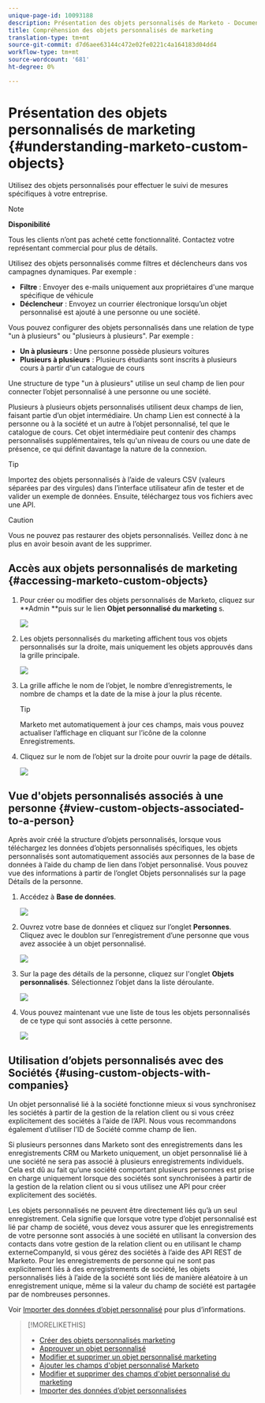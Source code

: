 ```yaml
---
unique-page-id: 10093188
description: Présentation des objets personnalisés de Marketo - Documents marketing - Documentation du produit
title: Compréhension des objets personnalisés de marketing
translation-type: tm+mt
source-git-commit: d7d6aee63144c472e02fe0221c4a164183d04dd4
workflow-type: tm+mt
source-wordcount: '681'
ht-degree: 0%

---
```



# Présentation des objets personnalisés de marketing {#understanding-marketo-custom-objects}

Utilisez des objets personnalisés pour effectuer le suivi de mesures spécifiques à votre entreprise.

>[!NOTE]
>
>**Disponibilité**
>
>Tous les clients n’ont pas acheté cette fonctionnalité. Contactez votre représentant commercial pour plus de détails.

Utilisez des objets personnalisés comme filtres et déclencheurs dans vos campagnes dynamiques. Par exemple :

* **Filtre** : Envoyer des e-mails uniquement aux propriétaires d&#39;une marque spécifique de véhicule
* **Déclencheur** : Envoyez un courrier électronique lorsqu’un objet personnalisé est ajouté à une personne ou une société.

Vous pouvez configurer des objets personnalisés dans une relation de type &quot;un à plusieurs&quot; ou &quot;plusieurs à plusieurs&quot;. Par exemple :

* **Un à plusieurs** : Une personne possède plusieurs voitures
* **Plusieurs à plusieurs** : Plusieurs étudiants sont inscrits à plusieurs cours à partir d&#39;un catalogue de cours

Une structure de type &quot;un à plusieurs&quot; utilise un seul champ de lien pour connecter l’objet personnalisé à une personne ou une société.

Plusieurs à plusieurs objets personnalisés utilisent deux champs de lien, faisant partie d’un objet intermédiaire. Un champ Lien est connecté à la personne ou à la société et un autre à l’objet personnalisé, tel que le catalogue de cours. Cet objet intermédiaire peut contenir des champs personnalisés supplémentaires, tels qu&#39;un niveau de cours ou une date de présence, ce qui définit davantage la nature de la connexion.

>[!TIP]
>
>Importez des objets personnalisés à l’aide de valeurs CSV (valeurs séparées par des virgules) dans l’interface utilisateur afin de tester et de valider un exemple de données. Ensuite, téléchargez tous vos fichiers avec une API.

>[!CAUTION]
>
>Vous ne pouvez pas restaurer des objets personnalisés. Veillez donc à ne plus en avoir besoin avant de les supprimer.

## Accès aux objets personnalisés de marketing {#accessing-marketo-custom-objects}

1. Pour créer ou modifier des objets personnalisés de Marketo, cliquez sur **Admin **puis sur le lien **Objet personnalisé du marketing** s.

   ![](assets/image2016-5-18-16-3a59-3a30.png)

1. Les objets personnalisés du marketing affichent tous vos objets personnalisés sur la droite, mais uniquement les objets approuvés dans la grille principale.

   ![](assets/image2016-6-10-15-3a14-3a18.png)

1. La grille affiche le nom de l’objet, le nombre d’enregistrements, le nombre de champs et la date de la mise à jour la plus récente.

   >[!TIP]
   >
   >Marketo met automatiquement à jour ces champs, mais vous pouvez actualiser l’affichage en cliquant sur l’icône de la colonne Enregistrements.

1. Cliquez sur le nom de l’objet sur la droite pour ouvrir la page de détails.

   ![](assets/image2016-6-10-15-3a15-3a29.png)

## Vue d&#39;objets personnalisés associés à une personne {#view-custom-objects-associated-to-a-person}

Après avoir créé la structure d’objets personnalisés, lorsque vous téléchargez les données d’objets personnalisés spécifiques, les objets personnalisés sont automatiquement associés aux personnes de la base de données à l’aide du champ de lien dans l’objet personnalisé. Vous pouvez vue des informations à partir de l’onglet Objets personnalisés sur la page Détails de la personne.

1. Accédez à **Base de données**.

   ![](assets/db.png)

1. Ouvrez votre base de données et cliquez sur l’onglet **Personnes**. Cliquez avec le doublon sur l’enregistrement d’une personne que vous avez associée à un objet personnalisé.

   ![](assets/five.png)

1. Sur la page des détails de la personne, cliquez sur l&#39;onglet **Objets personnalisés**. Sélectionnez l’objet dans la liste déroulante.

   ![](assets/six.png)

1. Vous pouvez maintenant vue une liste de tous les objets personnalisés de ce type qui sont associés à cette personne.

   ![](assets/seven.png)

## Utilisation d’objets personnalisés avec des Sociétés {#using-custom-objects-with-companies}

Un objet personnalisé lié à la société fonctionne mieux si vous synchronisez les sociétés à partir de la gestion de la relation client ou si vous créez explicitement des sociétés à l’aide de l’API. Nous vous recommandons également d’utiliser l’ID de Société comme champ de lien.

Si plusieurs personnes dans Marketo sont des enregistrements dans les enregistrements CRM ou Marketo uniquement, un objet personnalisé lié à une société ne sera pas associé à plusieurs enregistrements individuels. Cela est dû au fait qu’une société comportant plusieurs personnes est prise en charge uniquement lorsque des sociétés sont synchronisées à partir de la gestion de la relation client ou si vous utilisez une API pour créer explicitement des sociétés.

Les objets personnalisés ne peuvent être directement liés qu’à un seul enregistrement. Cela signifie que lorsque votre type d’objet personnalisé est lié par champ de société, vous devez vous assurer que les enregistrements de votre personne sont associés à une société en utilisant la conversion des contacts dans votre gestion de la relation client ou en utilisant le champ externeCompanyId, si vous gérez des sociétés à l’aide des API REST de Marketo. Pour les enregistrements de personne qui ne sont pas explicitement liés à des enregistrements de société, les objets personnalisés liés à l’aide de la société sont liés de manière aléatoire à un enregistrement unique, même si la valeur du champ de société est partagée par de nombreuses personnes.

Voir [Importer des données d’objet personnalisé](import-custom-object-data.md) pour plus d’informations.

>[!MORELIKETHIS]
>
>* [Créer des objets personnalisés marketing](create-marketo-custom-objects.md)
>* [Approuver un objet personnalisé](approve-a-custom-object.md)
>* [Modifier et supprimer un objet personnalisé marketing](edit-and-delete-a-marketo-custom-object.md)
>* [Ajouter les champs d&#39;objet personnalisé Marketo](add-marketo-custom-object-fields.md)
>* [Modifier et supprimer des champs d&#39;objet personnalisé du marketing](edit-and-delete-marketo-custom-object-fields.md)
>* [Importer des données d’objet personnalisées](import-custom-object-data.md)

>




